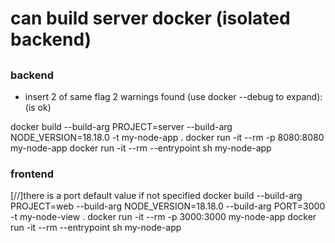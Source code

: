 # can build server docker (isolated backend)

##

### backend

- insert 2 of same flag  2 warnings found (use docker --debug to expand): (is ok)

docker build --build-arg PROJECT=server --build-arg NODE_VERSION=18.18.0 -t my-node-app .
docker run -it --rm -p 8080:8080 my-node-app
docker run -it --rm --entrypoint sh my-node-app

### frontend
[//]there is a port default value if not specified
docker build --build-arg PROJECT=web --build-arg NODE_VERSION=18.18.0 --build-arg PORT=3000 -t my-node-view .
docker run -it --rm -p 3000:3000 my-node-app
docker run -it --rm --entrypoint sh my-node-app